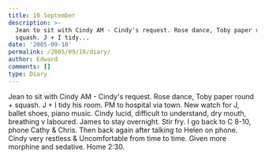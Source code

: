 ```yaml
---
title: 10 September
description: >-
  Jean to sit with Cindy AM - Cindy's request. Rose dance, Toby paper round +
  squash. J + I tidy...
date: '2005-09-10'
permalink: /2005/09/10/diary/
author: Edward
comments: []
type: Diary
---
```


Jean to sit with Cindy AM - Cindy's request. Rose dance, Toby paper round + squash. J + I tidy his room. PM to hospital via town. New watch for J, ballet shoes, piano music. Cindy lucid, difficult to understand, dry mouth, breathing v laboured. James to stay overnight. Stir fry. I go back to C 8-10, phone Cathy & Chris. Then back again after talking to Helen on phone. Cindy very restless & Uncomfortable from time to time. Given more morphine and sedative. Home 2:30.
